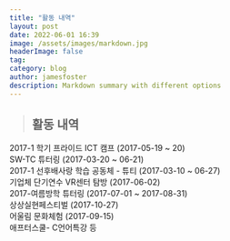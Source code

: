 ```yaml
---
title: "활동 내역"
layout: post
date: 2022-06-01 16:39
image: /assets/images/markdown.jpg
headerImage: false
tag: 
category: blog
author: jamesfoster
description: Markdown summary with different options
---
```

> ## 활동 내역     

2017-1 학기 프라이드 ICT 캠프 (2017-05-19 ~ 20)    
SW-TC 튜터링 (2017-03-20 ~ 06-21)   
2017-1 선후배사랑 학습 공동체 - 튜티 (2017-03-10 ~ 06-27)    
기업체 단기연수 VR센터 탐방 (2017-06-02)     
2017-여름방학 튜터링 (2017-07-01 ~ 2017-08-31)    
상상실현페스티벌 (2017-10-27)    
어울림 문화체험 (2017-09-15)   
애프터스쿨- C언어특강 등
